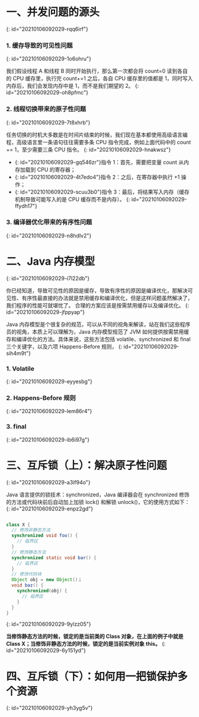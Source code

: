 # 一、并发问题的源头
{: id="20210106092029-rqq6irf"}

### 1. 缓存导致的可见性问题
{: id="20210106092029-1o6ohru"}

我们假设线程 A 和线程 B 同时开始执行，那么第一次都会将 count=0 读到各自的 CPU 缓存里，执行完 count+=1 之后，各自 CPU 缓存里的值都是 1，同时写入内存后，我们会发现内存中是 1，而不是我们期望的 2。
{: id="20210106092029-oh8pfmc"}

### 2. 线程切换带来的原子性问题
{: id="20210106092029-7t8xhrb"}

任务切换的时机大多数是在时间片结束的时候，我们现在基本都使用高级语言编程，高级语言里一条语句往往需要多条 CPU 指令完成，例如上面代码中的 count += 1，至少需要三条 CPU 指令。
{: id="20210106092029-hnakwsz"}

- {: id="20210106092029-gq546zr"}指令 1：首先，需要把变量 count 从内存加载到 CPU 的寄存器；
- {: id="20210106092029-4t7edo4"}指令 2：之后，在寄存器中执行 +1 操作；
- {: id="20210106092029-scuu3b0"}指令 3：最后，将结果写入内存（缓存机制导致可能写入的是 CPU 缓存而不是内存）。
{: id="20210106092029-ffydh17"}

### 3. 编译器优化带来的有序性问题
{: id="20210106092029-n8hdlv2"}

# 二、Java 内存模型
{: id="20210106092029-i7l22db"}

你已经知道，导致可见性的原因是缓存，导致有序性的原因是编译优化，那解决可见性、有序性最直接的办法就是禁用缓存和编译优化，但是这样问题虽然解决了，我们程序的性能可就堪忧了。
合理的方案应该是按需禁用缓存以及编译优化。
{: id="20210106092029-jfppyap"}

Java 内存模型是个很复杂的规范，可以从不同的视角来解读，站在我们这些程序员的视角，本质上可以理解为，Java 内存模型规范了 JVM 如何提供按需禁用缓存和编译优化的方法。具体来说，这些方法包括 volatile、synchronized 和 final 三个关键字，以及六项 Happens-Before 规则，
{: id="20210106092029-sih4m9t"}

### 1. Volatile
{: id="20210106092029-eyyesbg"}

### 2. Happens-Before 规则
{: id="20210106092029-lem86r4"}

### 3. final
{: id="20210106092029-ib6i97g"}

# 三、互斥锁（上）：解决原子性问题
{: id="20210106092029-a3if94o"}

Java 语言提供的锁技术：synchronized，Java 编译器会在 synchronized 修饰的方法或代码块前后自动加上加锁 lock() 和解锁 unlock()，它的使用方式如下：
{: id="20210106092029-enpz2gd"}

```java

class X {
  // 修饰非静态方法
  synchronized void foo() {
    // 临界区
  }
  // 修饰静态方法
  synchronized static void bar() {
    // 临界区
  }
  // 修饰代码块
  Object obj = new Object()；
  void baz() {
    synchronized(obj) {
      // 临界区
    }
  }
}  
```
{: id="20210106092029-9ylzz05"}

**当修饰静态方法的时候，锁定的是当前类的 Class 对象，在上面的例子中就是 Class X；当修饰非静态方法的时候，锁定的是当前实例对象 this。**
{: id="20210106092029-6y151yd"}

# 四、互斥锁（下）：如何用一把锁保护多个资源
{: id="20210106092029-yh3yg5v"}

